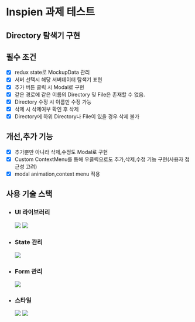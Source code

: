 # Inspien 과제 테스트

## Directory 탐색기 구현

## 필수 조건

- [x] redux state로 MockupData 관리
- [x] 서버 선택시 해당 서버데이터 탐색기 표현
- [x] 추가 버튼 클릭 시 Modal로 구현
- [x] 같은 경로에 같은 이름의 Directory 및 File은 존재할 수 없음.
- [x] Directory 수정 시 이름만 수정 가능
- [x] 삭제 시 삭제여부 확인 후 삭제
- [x] Directory에 하위 Directory나 File이 있을 경우 삭제 불가

## 개선,추가 기능

- [x] 추가뿐만 아니라 삭제,수정도 Modal로 구현
- [x] Custom ContextMenu를 통해 우클릭으로도 추가,삭제,수정 기능 구현(사용자 접근성 고려)
- [x] modal animation,context menu 적용

## 사용 기술 스택

- ### UI 라이브러리

    <img src="https://img.shields.io/badge/React-61DAFB?style=flat-square&logo=React&logoColor=white"/>
    <img src="https://img.shields.io/badge/TypeScript-3178C6?style=flat-square&logo=TypeScript&logoColor=white"/>

- ### State 관리

    <img src="https://img.shields.io/badge/Redux Toolkit-764ABC?style=flat-square&logo=Redux&logoColor=white"/>

- ### Form 관리

    <img src="https://img.shields.io/badge/React Hook Form-EC5990?style=flat-square&logo=ReactHookForm&logoColor=white"/>

- ### 스타일

    <img src="https://img.shields.io/badge/Styled Components-DB7093?style=flat-square&logo=styled-components&logoColor=white"/>
    <img src="https://img.shields.io/badge/Framer Motion-0055FF?style=flat-square&logo=Framer&logoColor=white"/>
